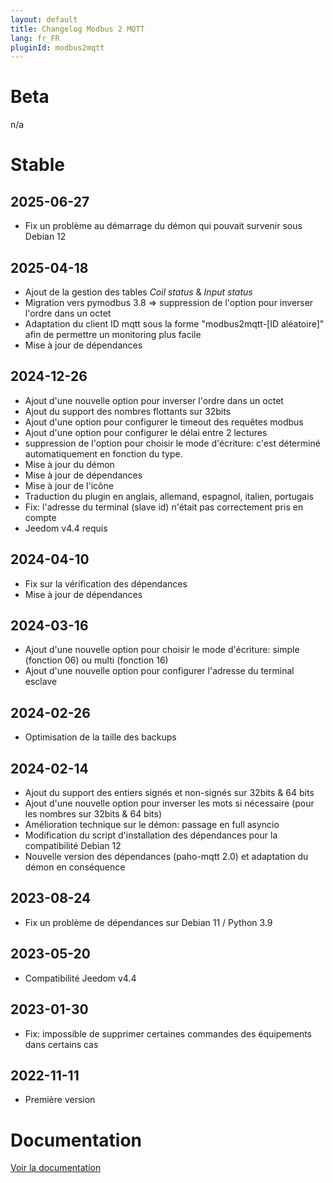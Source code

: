 ```yaml
---
layout: default
title: Changelog Modbus 2 MQTT
lang: fr_FR
pluginId: modbus2mqtt
---
```


# Beta

n/a

# Stable

## 2025-06-27

- Fix un problème au démarrage du démon qui pouvait survenir sous Debian 12

## 2025-04-18

- Ajout de la gestion des tables *Coil status* & *Input status*
- Migration vers pymodbus 3.8 => suppression de l'option pour inverser l'ordre dans un octet
- Adaptation du client ID mqtt sous la forme "modbus2mqtt-[ID aléatoire]" afin de permettre un monitoring plus facile
- Mise à jour de dépendances

## 2024-12-26

- Ajout d'une nouvelle option pour inverser l'ordre dans un octet
- Ajout du support des nombres flottants sur 32bits
- Ajout d'une option pour configurer le timeout des requêtes modbus
- Ajout d'une option pour configurer le délai entre 2 lectures
- suppression de l'option pour choisir le mode d'écriture: c'est déterminé automatiquement en fonction du type.
- Mise à jour du démon
- Mise à jour de dépendances
- Mise à jour de l'icône
- Traduction du plugin en anglais, allemand, espagnol, italien, portugais
- Fix: l'adresse du terminal (slave id) n'était pas correctement pris en compte
- Jeedom v4.4 requis

## 2024-04-10

- Fix sur la vérification des dépendances
- Mise à jour de dépendances

## 2024-03-16

- Ajout d'une nouvelle option pour choisir le mode d'écriture: simple (fonction 06) ou multi (fonction 16)
- Ajout d'une nouvelle option pour configurer l'adresse du terminal esclave

## 2024-02-26

- Optimisation de la taille des backups

## 2024-02-14

- Ajout du support des entiers signés et non-signés sur 32bits & 64 bits
- Ajout d'une nouvelle option pour inverser les mots si nécessaire (pour les nombres sur 32bits & 64 bits)
- Amélioration technique sur le démon: passage en full asyncio
- Modification du script d'installation des dépendances pour la compatibilité Debian 12
- Nouvelle version des dépendances (paho-mqtt 2.0) et adaptation du démon en conséquence

## 2023-08-24

- Fix un problème de dépendances sur Debian 11 / Python 3.9

## 2023-05-20

- Compatibilité Jeedom v4.4

## 2023-01-30

- Fix: impossible de supprimer certaines commandes des équipements dans certains cas

## 2022-11-11

- Première version

# Documentation

[Voir la documentation]({{site.baseurl}}/{{page.pluginId}}/{{page.lang}})

